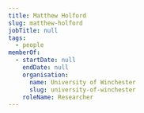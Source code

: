 ```yaml
---
title: Matthew Holford
slug: matthew-holford
jobTitle: null
tags:
  - people
memberOf:
  - startDate: null
    endDate: null
    organisation:
      name: University of Winchester
      slug: university-of-winchester
    roleName: Researcher
---
```

